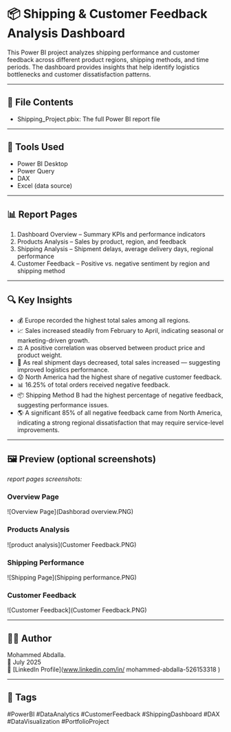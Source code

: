 # 📦 Shipping & Customer Feedback Analysis Dashboard

This Power BI project analyzes shipping performance and customer feedback across different product regions, shipping methods, and time periods. The dashboard provides insights that help identify logistics bottlenecks and customer dissatisfaction patterns.

---

## 📁 File Contents

- Shipping_Project.pbix: The full Power BI report file

---

## 🧰 Tools Used

- Power BI Desktop
- Power Query
- DAX
- Excel (data source)

---

## 📊 Report Pages

1. Dashboard Overview – Summary KPIs and performance indicators
2. Products Analysis – Sales by product, region, and feedback
3. Shipping Analysis – Shipment delays, average delivery days, regional performance
4. Customer Feedback – Positive vs. negative sentiment by region and shipping method

---

## 🔍 Key Insights

- 💰 Europe recorded the highest total sales among all regions.
- 📈 Sales increased steadily from February to April, indicating seasonal or marketing-driven growth.
- ⚖️ A positive correlation was observed between product price and product weight.
- 🚚 As real shipment days decreased, total sales increased — suggesting improved logistics performance.
- 😟 North America had the highest share of negative customer feedback.
- 📊 16.25% of total orders received negative feedback.
- 📦 Shipping Method B had the highest percentage of negative feedback, suggesting performance issues.
- 🌎 A significant 85% of all negative feedback came from North America, indicating a strong regional dissatisfaction that may require service-level improvements.

---

## 🖼️ Preview (optional screenshots)

*report pages screenshots:*
### Overview Page
![Overview Page](Dashborad overview.PNG)
### Products Analysis
![product analysis](Customer Feedback.PNG)
### Shipping Performance
![Shipping Page](Shipping performance.PNG)
### Customer Feedback
![Customer Feedback](Customer Feedback.PNG)

---

## 🙋‍♂️ Author

Mohammed Abdalla.  
📅 July 2025  
🔗 [LinkedIn Profile](www.linkedin.com/in/
mohammed-abdalla-526153318
)

---

## 📌 Tags

#PowerBI #DataAnalytics #CustomerFeedback #ShippingDashboard #DAX #DataVisualization #PortfolioProject

